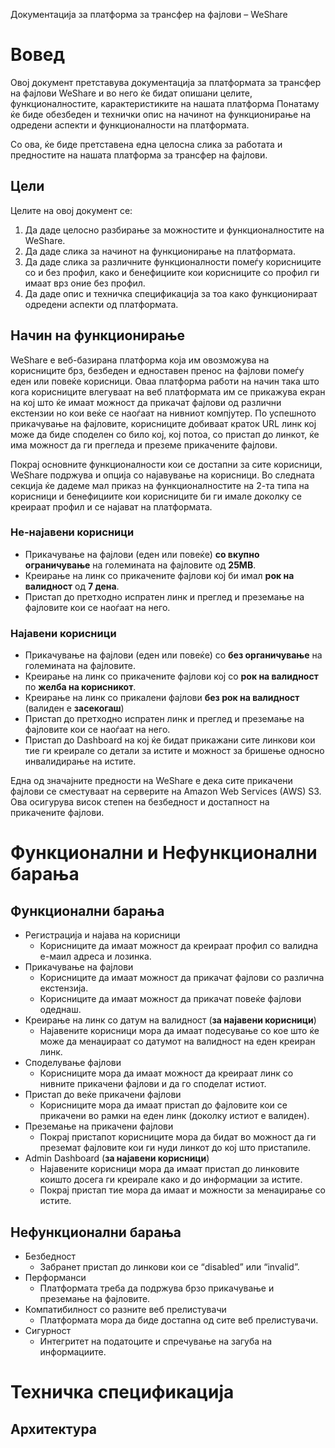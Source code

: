 ﻿Документација за платформа за трансфер на фајлови – WeShare

# Вовед
Овој документ претставува документација за платформата за трансфер на фајлови WeShare и во него ќе бидат опишани целите, функционалностите, карактеристиките на нашата платформа Понатаму ќе биде обезбеден и технички опис на начинот на функционирање на одредени аспекти и функционалности на платформата.

Со ова, ќе биде претставена една целосна слика за работата и предностите на нашата платформа за трансфер на фајлови.

## Цели
Целите на овој документ се:

1. Да даде целосно разбирање за можностите и функционалностите на WeShare.
1. Да даде слика за начинот на функционирање на платформата.
1. Да даде слика за различните функционалности помеѓу корисниците со и без профил, како и бенефициите кои корисниците со профил ги имаат врз оние без профил.
1. Да даде опис и техничка спецификација за тоа како функционираат одредени аспекти од платформата.

## Начин на функционирање
WeShare е веб-базирана платформа која им овозможува на корисниците брз, безбеден и едноставен пренос на фајлови помеѓу еден или повеќе корисници. Оваа платформа работи на начин така што кога корисниците влегуваат на веб платформата им се прикажува екран на кој што ќе имаат можност да прикачат фајлови од различни екстензии но кои веќе се наоѓаат на нивниот компјутер. По успешното прикачување на фајловите, корисниците добиваат краток URL линк кој може да биде споделен со било кој, кој потоа, со пристап до линкот, ќе има можност да ги прегледа и преземе прикачените фајлови.

Покрај основните функционалности кои се достапни за сите корисници, WeShare подржува и опција со најавување на корисници. Во следната секција ќе дадеме мал приказ на функционалностите на 2-та типа на корисници и бенефициите кои корисниците би ги имале доколку се креираат профил и се најават на платформата.

### Не-најавени корисници
- Прикачување на фајлови (еден или повеќе) **со вкупно ограничување** на големината на фајловите од **25MB**.
- Креирање на линк со прикачените фајлови кој би имал **рок на валидност** од **7 дена**.
- Пристап до претходно испратен линк и преглед и преземање на фајловите кои се наоѓаат на него.
### Најавени корисници
- Прикачување на фајлови (еден или повеќе) со **без органичување** на големината на фајловите.
- Креирање на линк со прикачените фајлови кој со **рок на валидност** по **желба на корисникот**.
- Креирање на линк со прикалени фајлови **без рок на валидност** (валиден е **засекогаш**)
- Пристап до претходно испратен линк и преглед и преземање на фајловите кои се наоѓаат на него.
- Пристап до Dashboard на кој ќе бидат прикажани сите линкови кои тие ги креирале со детали за истите и можност за бришење односно инвалидирање на истите.

Една од значајните предности на WeShare е дека сите прикачени фајлови се сместуваат на серверите на Amazon Web Services (AWS) S3. Ова осигурува висок степен на безбедност и достапност на прикачените фајлови. 

# Функционални и Нефункционални барања

## Функционални барања
- Регистрација и најава на корисници
  - Корисниците да имаат можност да креираат профил со валидна е-маил адреса и лозинка.
- Прикачување на фајлови
  - Корисниците да имаат можност да прикачат фајлови со различна екстензија.
  - Корисниците да имаат можност да прикачат повеќе фајлови одеднаш.
- Креирање на линк со датум на валидност (**за најавени корисници**)
  - Најавените корисници мора да имаат подесување со кое што ќе може да менаџираат со датумот на валидност на еден креиран линк.
- Споделување фајлови
  - Корисниците мора да имаат можност да креираат линк со нивните прикачени фајлови и да го споделат истиот.
- Пристап до веќе прикачени фајлови
  - Корисниците мора да имаат пристап до фајловите кои се прикачени во рамки на еден линк (доколку истиот е валиден).
- Преземање на прикачени фајлови
  - Покрај пристапот корисниците мора да бидат во можност да ги преземат фајловите кои ги нуди линкот до кој што пристапиле.
- Admin Dashboard (**за најавени корисници**)
  - Најавените корисници мора да имаат пристап до линковите коишто досега ги креирале како и до информации за истите.
  - Покрај пристап тие мора да имаат и можности за менаџирање со истите.
## Нефункционални барања
- Безбедност
  - Забранет пристап до линкови кои се “disabled” или “invalid”.
- Перформанси
  - Платформата треба да подржува брзо прикачување и преземање на фајловите.
- Компатибилност со разните веб прелистувачи
  - Платформата мора да биде достапна од сите веб прелистувачи.
- Сигурност
  - Интегритет на податоците и спречување на загуба на информациите.

# Техничка спецификација
## Архитектура
